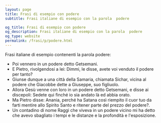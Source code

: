 ```yaml
---
layout: page
title: Frasi di esempio con podere 
subtitle: Frasi italiane di esempio con la parola  podere

og_title: Frasi di esempio con podere 
og_description: Frasi italiane di esempio con la parola  podere
og_type: website
permalink: /frasi/p/podere.html
---
```


Frasi italiane di esempio contenenti la parola podere:


- Poi vennero in un podere detto Getsemani.
- E Pietro, rivolgendosi a lei: Dimmi, le disse, avete voi venduto il podere per tanto?
- Giunse dunque a una città della Samaria, chiamata Sichar, vicina al podere che Giacobbe dette a Giuseppe, suo figliuolo.
- Allora Gesù venne con loro in un podere detto Getsemani, e disse ai discepoli: Sedete qui finché io sia andato là ed abbia orato.
- Ma Pietro disse: Anania, perché ha Satana così riempito il cuor tuo da farti mentire allo Spirito Santo e ritener parte del prezzo del podere?.
- Un contadino di nome Raggi che viveva in un podere vicino mi ha detto che avevo sbagliato i tempi e le distanze e la profondità e l'esposizione.
